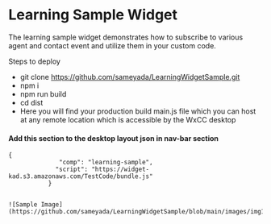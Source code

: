 # Learning Sample Widget 
The learning sample widget demonstrates how to subscribe to various agent and contact event and utilize them in your custom code.

Steps to deploy
* git clone https://github.com/sameyada/LearningWidgetSample.git
* npm i
* npm run build
* cd dist
* Here you will find your production build main.js file which you can host at any remote location which is accessible by the WxCC desktop

#### Add this section to the desktop layout json in nav-bar section

 ```"comp1": 
 {
               "comp": "learning-sample",
              "script": "https://widget-kad.s3.amazonaws.com/TestCode/bundle.js"
            }
            
       
![Sample Image](https://github.com/sameyada/LearningWidgetSample/blob/main/images/img1.png)
